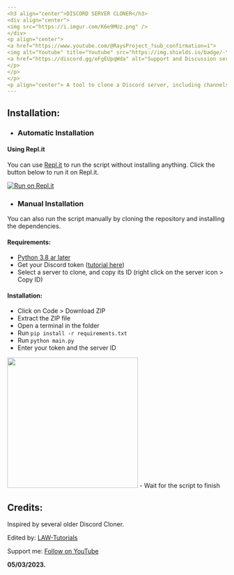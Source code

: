 ```yaml
---
<h3 align="center">DISCORD SERVER CLONER</h3>
<div align="center">
<img src="https://i.imgur.com/K6e9MUz.png" />
</div>
<p align="center">
<a href="https://www.youtube.com/@RaysProject_?sub_confirmation=1">
<img alt="Youtube" title="Youtube" src="https://img.shields.io/badge/-YouTube-red?style=for-the-badge&logo=youtube&logoColor=white"/></a>
<a href="https://discord.gg/eFgEUpqWda" alt="Support and Discussion server">
</p>
</p>
</p>
<p align="center"> A tool to clone a Discord server, including channels, categories, roles and permissions.</p>
---
```


## Installation:

- ### Automatic Installation

#### Using Repl.it
You can use [Repl.it](https://replit.com/) to run the script without installing anything.
Click the button below to run it on Repl.it.

[![Run on Repl.it](https://repl.it/badge/github/LAW1337/DiscordServerCloner)](https://replit.com/@LAW1337/DiscordServerCloner-20)


- ### Manual Installation
You can also run the script manually by cloning the repository and installing the dependencies.


#### Requirements:
- [Python 3.8 ar later](https://www.python.org/downloads/)
- Get your Discord token ([tutorial here](https://www.youtube.com/watch?v=3qzpmTIQ-Gs))
- Select a server to clone, and copy its ID (right click on the server icon > Copy ID)


#### Installation:
- Click on Code > Download ZIP
- Extract the ZIP file
- Open a terminal in the folder
- Run `pip install -r requirements.txt`
- Run `python main.py`
- Enter your token and the server ID
<img width="300px" src="https://i.imgur.com/prK9yR4.png">
- Wait for the script to finish


## Credits:

Inspired by several older Discord Cloner.

Edited by:
[LAW-Tutorials](https://www.youtube.com/channel/UCbfGHhyeHpKXF5rl1cRfvbg "LAW-Tutorials")

Support me: [Follow on YouTube](https://www.youtube.com/channel/UCbfGHhyeHpKXF5rl1cRfvbg?sub_confirmation=1 "Follow")


**05/03/2023.**
